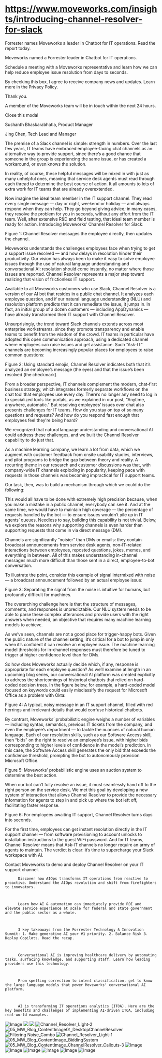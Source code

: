 # https://www.moveworks.com/insights/introducing-channel-resolver-for-slack

Forrester names Moveworks a leader in Chatbot for IT operations. Read the report today.

Moveworks named a Forrester leader in Chatbot for IT operations. 

Schedule a meeting with a Moveworks representative and learn how we can help reduce employee issue resolution from days to seconds.

By checking this box, I agree to receive company news and updates. Learn more in the Privacy Policy.

Thank you.

A member of the Moveworks team will be in touch within the next 24 hours.



  Close this modal
  



Sushanth Bhaskarabhatla, Product Manager



Jing Chen, Tech Lead and Manager


The premise of a Slack channel is simple: strength in numbers. Over the last few years, IT teams have embraced employee-facing chat channels as an alternative way to provide support, since there’s a good chance that someone in the group is experiencing the same issue, or has created a workaround, or even knows the solution. 

In reality, of course, these helpful messages will be mixed in with just as many unhelpful ones, meaning that service desk agents must read through each thread to determine the best course of action. It all amounts to lots of extra work for IT teams that are already overextended.

Now imagine the ideal team member in the IT support channel. They read every single message — day or night, weekend or holiday — and always respond when they can help. They go beyond giving advice; in many cases, they resolve the problem for you in seconds, without any effort from the IT team. Well, after extensive R&D and field testing, that ideal team member is ready for action. Introducing Moveworks’ Channel Resolver for Slack:

Figure 1: Channel Resolver messages the employee directly, then updates the channel.

Moveworks understands the challenges employees face when trying to get a support issue resolved — and how delays in resolution hinder their productivity. Our vision has always been to make it easy to solve employee issues through the use of natural language understanding and conversational AI: resolution should come instantly, no matter where those issues are reported. Channel Resolver represents a major step toward realizing that vision of frictionless IT support.

Available to all Moveworks customers who use Slack, Channel Resolver is a version of our AI bot that resides in a public chat channel. It analyzes each employee question, and if our natural language understanding (NLU) and resolution platform predicts that it can remediate the issue, it jumps in. In fact, an initial group of a dozen customers — including AppDynamics — have already transformed their IT support with Channel Resolver. 

Unsurprisingly, the trend toward Slack channels extends across most enterprise workstreams, since they promote transparency and enable teams to benefit from the wisdom of the crowd. IT teams in particular have adopted this open communication approach, using a dedicated channel where employees can raise issues and get assistance. Such “Ask-IT” channels are becoming increasingly popular places for employees to raise common questions:

Figure 2: Using standard emojis, Channel Resolver indicates both that it’s analyzed an employee’s message (the eyes) and that the issue’s been resolved (the checkmark).

From a broader perspective, IT channels complement the modern, chat-first business strategy, which integrates formerly separate workflows on the chat tool that employees use every day. There’s no longer any need to log in to specialized tools like portals, as we explained in our post, "Anytime, anywhere, automatic." But resolving employees’ issues over chat also presents challenges for IT teams. How do you stay on top of so many questions and requests? And how do you respond fast enough that employees feel they're being heard?

We recognized that natural language understanding and conversational AI could address these challenges, and we built the Channel Resolver capability to do just that.

As a machine learning company, we learn a lot from data, which we augment with customer feedback from onsite usability studies, interviews, and pilot programs to bridge the gap between theory and reality. A recurring theme in our research and customer discussions was that, with company-wide IT channels exploding in popularity, keeping pace with requests in those channels was becoming impractical for IT support teams.

Our task, then, was to build a mechanism through which we could do the following:

This would all have to be done with extremely high precision because, when you make a mistake in a public channel, everybody can see it. And at the same time, we would have to maintain high coverage — the percentage of requests handled by the bot — to ensure issues wouldn’t pile up in IT agents’ queues. Needless to say, building this capability is not trivial. Below, we explore the reasons why supporting channels is even harder than supporting requests that come in via direct message (DM).

Channels are significantly “noisier” than DMs or emails: they contain broadcast announcements from service desk agents, non-IT-related interactions between employees, reposted questions, jokes, memes, and everything in between. All of this makes understanding in-channel messages much more difficult than those sent in a direct, employee-to-bot conversation. 

To illustrate the point, consider this example of signal intermixed with noise — a broadcast announcement followed by an actual employee issue:

Figure 3: Separating the signal from the noise is intuitive for humans, but profoundly difficult for machines.

The overarching challenge here is that the structure of messages, comments, and responses is unpredictable. Our NLU system needs to be able to parse these complex utterances and provide users with the right answers when needed, an objective that requires many machine learning models to achieve.

As we’ve seen, channels are not a good place for trigger-happy bots. Given the public nature of the channel setting, it’s critical for a bot to jump in only when it’s confident it can resolve an employee issue. The machine learning model thresholds for in-channel responses must therefore be tuned to trigger at higher confidence level than for DMs. 

So how does Moveworks actually decide which, if any, response is appropriate for each employee question? As we’ll examine at length in an upcoming blog series, our conversational AI platform was created explicitly to address the shortcomings of historical chatbots that relied on hard-coded decision trees. In the figure below, for example, a hard-coded model focused on keywords could easily misclassify the request for Microsoft Office as a problem with Okta:

Figure 4: A typical, noisy message in an IT support channel, filled with red herrings and irrelevant details that would confuse historical chatbots.

By contrast, Moveworks’ probabilistic engine weighs a number of variables — including syntax, semantics, previous IT tickets from the company, and even the employee’s department — to tackle the nuances of natural human language. Each of our resolution skills, such as our Software Access skill, then “bids” on the right to resolve an employee’s issue, with higher bids corresponding to higher levels of confidence in the model’s prediction. In this case, the Software Access skill generates the only bid that exceeds the confidence threshold, prompting the bot to autonomously provision Microsoft Office.

Figure 5: Moveworks’ probabilistic engine uses an auction system to determine the best action.

When our bot can’t fully resolve an issue, it must seamlessly hand off to the right person on the service desk. We met this goal by developing a new system of interaction that allows Channel Resolver to provide the necessary information for agents to step in and pick up where the bot left off, facilitating faster response.

Figure 6: For employees awaiting IT support, Channel Resolver turns days into seconds.

For the first time, employees can get instant resolution directly in the IT support channel — from software provisioning to account unlocks to installation instructions to the guest WiFi password. And for IT teams, Channel Resolver means that Ask-IT channels no longer require an army of agents to maintain. The verdict is clear: it’s time to supercharge your Slack workspace with AI.

Contact Moveworks to demo and deploy Channel Resolver on your IT support channel.


          Discover how AIOps transforms IT operations from reactive to proactive. Understand the AIOps revolution and shift from firefighters to innovators.
        


          Learn how AI & automation can immediately provide ROI and elevate service experience at scale for federal and state government and the public sector as a whole.
        


          3 key takeaways from the Forrester Technology & Innovation Summit: 1. Make generative AI your #1 priority. 2. Balance Risk 3. Deploy Copilots. Read the recap.
        


          Conversational AI is improving healthcare delivery by automating tasks, surfacing knowledge, and supporting staff. Learn how leading providers use this technology.
        


          From spelling correction to intent classification, get to know the large language models that power Moveworks' conversational AI platform.
        


          AI is transforming IT operations analytics (ITOA). Here are the key benefits and challenges of implementing AI-driven ITOA, including real-world examples.
        



![Image](https://www.moveworks.com/hubfs/img/site/qr-demo.png)
![](https://www.moveworks.com/hubfs/img/blog/07_MW_Blog_Feature_ChannelResolver_Dark-2.jpg)
![](https://www.moveworks.com/hubfs/img/blog/07_MW_Blog_Feature_ChannelResolver_Dark-2.jpg)
![Channel_Resolver_Light-2](https://www.moveworks.com/hs-fs/hubfs/Channel_Resolver_Light-2.jpg?noresize&width=650&name=Channel_Resolver_Light-2.jpg)
![05_MW_Blog_ContentImage01_DesktopChannelResolver](https://www.moveworks.com/hs-fs/hubfs/img/blog/05_MW_Blog_ContentImage01_DesktopChannelResolver.jpg?noresize&width=600&name=05_MW_Blog_ContentImage01_DesktopChannelResolver.jpg)
![Filtering Noise_Combo](https://www.moveworks.com/hs-fs/hubfs/Filtering%20Noise_Combo.jpg?noresize&width=512&name=Filtering%20Noise_Combo.jpg)
![Channel_Resolver_Light-1](https://www.moveworks.com/hs-fs/hubfs/Channel_Resolver_Light-1.jpg?noresize&width=550&name=Channel_Resolver_Light-1.jpg)
![05_MW_Blog_ContentImage_BiddingSystem](https://www.moveworks.com/hs-fs/hubfs/05_MW_Blog_ContentImage_BiddingSystem.png?noresize&width=600&name=05_MW_Blog_ContentImage_BiddingSystem.png)
![05_MW_Blog_ContentImage_ChannelResolver_Callouts-3](https://www.moveworks.com/hs-fs/hubfs/05_MW_Blog_ContentImage_ChannelResolver_Callouts-3.png?noresize&width=600&name=05_MW_Blog_ContentImage_ChannelResolver_Callouts-3.png)
![Image](https://www.moveworks.com/hs-fs/hubfs/AIOps-featured-image.png?length=50&name=AIOps-featured-image.png)
![Image](https://www.moveworks.com/hs-fs/hubfs/Public-Sector-Convo-AI.png?length=50&name=Public-Sector-Convo-AI.png)
![Image](https://www.moveworks.com/hs-fs/hubfs/Forrester%20T%26I%20%281%29.png?length=50&name=Forrester%20T&I%20%281%29.png)
![Image](https://www.moveworks.com/hs-fs/hubfs/healthcare-test.png?length=50&name=healthcare-test.png)
![Image](https://www.moveworks.com/hs-fs/hubfs/Moveworks_LLM_Feature.png?length=50&name=Moveworks_LLM_Feature.png)
![Image](https://www.moveworks.com/hs-fs/hubfs/ITOA_feature.png?length=50&name=ITOA_feature.png)
